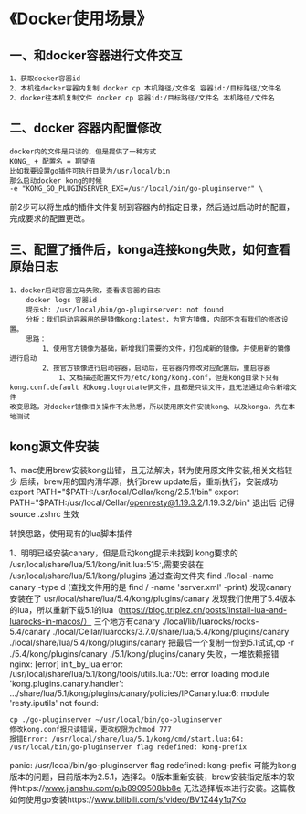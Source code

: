 # 《Docker使用场景》
## 一、和docker容器进行文件交互
	1、获取docker容器id
	2、本机往docker容器内复制 docker cp 本机路径/文件名 容器id:/目标路径/文件名
	2、docker往本机复制文件 docker cp 容器id:/目标路径/文件名 本机路径/文件名

## 二、docker 容器内配置修改
	docker内的文件是只读的，但是提供了一种方式
	KONG_ + 配置名 = 期望值
	比如我要设置go插件可执行目录为/usr/local/bin
	那么启动docker kong的时候
	-e "KONG_GO_PLUGINSERVER_EXE=/usr/local/bin/go-pluginserver" \

前2步可以将生成的插件文件复制到容器内的指定目录，然后通过启动时的配置，完成要求的配置更改。

## 三、配置了插件后，konga连接kong失败，如何查看原始日志
	1、docker启动容器立马失败，查看该容器的日志
		docker logs 容器id
		提示sh: /usr/local/bin/go-pluginserver: not found
		分析：我们启动容器用的是镜像kong:latest，为官方镜像，内部不含有我们的修改设置。
		思路：
			1、使用官方镜像为基础，新增我们需要的文件，打包成新的镜像，并使用新的镜像进行启动
			2、按官方镜像进行启动容器，启动后，在容器内修改对应配置后，重启容器	
				1、文档描述配置文件为/etc/kong/kong.conf，但是kong目录下只有kong.conf.default 和kong.logrotate俩文件，且都是只读文件，且无法通过命令新增文件
	改变思路，对docker镜像相关操作不太熟悉，所以使用原文件安装kong、以及konga，先在本地测试




## kong源文件安装
1、mac使用brew安装kong出错，且无法解决，转为使用原文件安装,相关文档较少
	后续，brew用的国内清华源，执行brew update后，重新执行，安装成功
	export PATH="$PATH:/usr/local/Cellar/kong/2.5.1/bin"
	export PATH="$PATH:/usr/local/Cellar/openresty@1.19.3.2/1.19.3.2/bin"
	退出后 记得source .zshrc 生效

转换思路，使用现有的lua脚本插件

1、明明已经安装canary，但是启动kong提示未找到
	kong要求的  /usr/local/share/lua/5.1/kong/init.lua:515:,需要安装在 /usr/local/share/lua/5.1/kong/plugins
	通过查询文件夹 find ./local -name canary -type d (查找文件用的是 find / -name 'server.xml' -print)
	发现canary安装在了 usr/local/share/lua/5.4/kong/plugins/canary
	发现我们使用了5.4版本的lua，所以重新下载5.1的lua（https://blog.triplez.cn/posts/install-lua-and-luarocks-in-macos/）
	三个地方有canary
	./local/lib/luarocks/rocks-5.4/canary
	./local/Cellar/luarocks/3.7.0/share/lua/5.4/kong/plugins/canary
	./local/share/lua/5.4/kong/plugins/canary
	把最后一个复制一份到5.1试试,cp -r ./5.4/kong/plugins/canary ./5.1/kong/plugins/canary
	失败，一堆依赖报错
	nginx: [error] init_by_lua error: /usr/local/share/lua/5.1/kong/tools/utils.lua:705: error loading module 'kong.plugins.canary.handler':
.../share/lua/5.1/kong/plugins/canary/policies/IPCanary.lua:6: module 'resty.iputils' not found:

	cp ./go-pluginserver ~/usr/local/bin/go-pluginserver
	修改kong.conf报只读错误，更改权限为chmod 777
	报错Error: /usr/local/share/lua/5.1/kong/cmd/start.lua:64: /usr/local/bin/go-pluginserver flag redefined: kong-prefix
panic: /usr/local/bin/go-pluginserver flag redefined: kong-prefix
	可能为kong版本的问题，目前版本为2.5.1，选择2。0版本重新安装，brew安装指定版本的软件https://www.jianshu.com/p/b8909508bb8e
	无法选择版本进行安装。这篇教如何使用go安装https://www.bilibili.com/s/video/BV1Z44y1q7Ko


